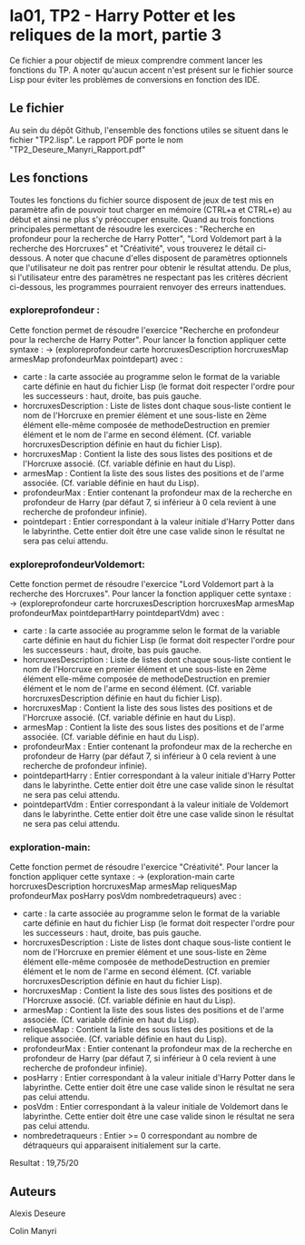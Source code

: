 # Ia01, TP2 - Harry Potter et les reliques de la mort, partie 3
Ce fichier a pour objectif de mieux comprendre comment lancer les fonctions du TP. A noter qu'aucun accent n'est présent sur le fichier source Lisp pour éviter les problèmes de conversions en fonction des IDE.

## Le fichier
Au sein du dépôt Github, l'ensemble des fonctions utiles se situent dans le fichier "TP2.lisp". Le rapport PDF porte le nom "TP2_Deseure_Manyri_Rapport.pdf"
## Les fonctions
Toutes les fonctions du fichier source disposent de jeux de test mis en paramètre afin de pouvoir tout charger en mémoire (CTRL+a et CTRL+e) au début et ainsi ne plus s'y préoccuper ensuite. Quand au trois fonctions principales permettant de résoudre  les exercices : "Recherche en profondeur pour la recherche de Harry Potter", "Lord Voldemort part à la recherche des Horcruxes" et "Créativité", vous trouverez le détail ci-dessous. A noter que chacune d'elles disposent de paramètres optionnels que l'utilisateur ne doit pas rentrer pour obtenir le résultat attendu. De plus, si l'utilisateur entre des paramètres ne respectant pas les critères décrient ci-dessous, les programmes pourraient renvoyer des erreurs inattendues.
### exploreprofondeur :
Cette fonction permet de résoudre l'exercice "Recherche en profondeur pour la recherche de Harry Potter".
Pour lancer la fonction appliquer cette syntaxe :
-> (exploreprofondeur  carte horcruxesDescription horcruxesMap armesMap profondeurMax pointdepart)
avec :
 * carte : la carte associée au programme selon le format de la variable carte définie en haut du fichier Lisp (le format doit respecter l'ordre pour les successeurs : haut, droite, bas puis gauche.
 * horcruxesDescription : Liste de listes dont chaque sous-liste contient le nom de l'Horcruxe en premier élément et une sous-liste en 2ème élément elle-même composée  de methodeDestruction en premier élément et le nom de l'arme en second élément. (Cf.  variable horcruxesDescription définie en haut du fichier Lisp).
 * horcruxesMap : Contient la liste des sous listes des positions et de l'Horcruxe associé. (Cf. variable définie en haut du Lisp).
 * armesMap : Contient la liste des sous listes des positions et de l'arme associée. (Cf. variable définie en haut du Lisp).
 * profondeurMax : Entier contenant la profondeur max de la recherche en profondeur de Harry (par défaut 7, si inférieur à 0 cela revient à une recherche de profondeur infinie).
 * pointdepart : Entier correspondant à la valeur initiale d'Harry Potter dans le labyrinthe. Cette entier doit être une case valide sinon le résultat ne sera pas celui attendu.

### exploreprofondeurVoldemort:
Cette fonction permet de résoudre l'exercice "Lord Voldemort part à la recherche des Horcruxes".
Pour lancer la fonction appliquer cette syntaxe :
-> (exploreprofondeur  carte horcruxesDescription horcruxesMap armesMap profondeurMax pointdepartHarry pointdepartVdm)
avec :
 * carte : la carte associée au programme selon le format de la variable carte définie en haut du fichier Lisp (le format doit respecter l'ordre pour les successeurs : haut, droite, bas puis gauche.
 * horcruxesDescription : Liste de listes dont chaque sous-liste contient le nom de l'Horcruxe en premier élément et une sous-liste en 2ème élément elle-même composée  de methodeDestruction en premier élément et le nom de l'arme en second élément. (Cf.  variable horcruxesDescription définie en haut du fichier Lisp).
 * horcruxesMap : Contient la liste des sous listes des positions et de l'Horcruxe associé. (Cf. variable définie en haut du Lisp).
 * armesMap : Contient la liste des sous listes des positions et de l'arme associée. (Cf. variable définie en haut du Lisp).
 * profondeurMax : Entier contenant la profondeur max de la recherche en profondeur de Harry (par défaut 7, si inférieur à 0 cela revient à une recherche de profondeur infinie).
 * pointdepartHarry : Entier correspondant à la valeur initiale d'Harry Potter dans le labyrinthe. Cette entier doit être une case valide sinon le résultat ne sera pas celui attendu.
 * pointdepartVdm : Entier correspondant à la valeur initiale de Voldemort dans le labyrinthe. Cette entier doit être une case valide sinon le résultat ne sera pas celui attendu.

### exploration-main:
Cette fonction permet de résoudre l'exercice "Créativité".
Pour lancer la fonction appliquer cette syntaxe :
-> (exploration-main carte horcruxesDescription horcruxesMap armesMap reliquesMap profondeurMax posHarry posVdm nombredetraqueurs)
avec :
 * carte : la carte associée au programme selon le format de la variable carte définie en haut du fichier Lisp (le format doit respecter l'ordre pour les successeurs : haut, droite, bas puis gauche.
 * horcruxesDescription : Liste de listes dont chaque sous-liste contient le nom de l'Horcruxe en premier élément et une sous-liste en 2ème élément elle-même composée  de methodeDestruction en premier élément et le nom de l'arme en second élément. (Cf.  variable horcruxesDescription définie en haut du fichier Lisp).
 * horcruxesMap : Contient la liste des sous listes des positions et de l'Horcruxe associé. (Cf. variable définie en haut du Lisp).
 * armesMap : Contient la liste des sous listes des positions et de l'arme associée. (Cf. variable définie en haut du Lisp).
 * reliquesMap : Contient la liste des sous listes des positions et de la relique associée. (Cf. variable définie en haut du Lisp).
 * profondeurMax : Entier contenant la profondeur max de la recherche en profondeur de Harry (par défaut 7, si inférieur à 0 cela revient à une recherche de profondeur infinie).
 * posHarry : Entier correspondant à la valeur initiale d'Harry Potter dans le labyrinthe. Cette entier doit être une case valide sinon le résultat ne sera pas celui attendu.
 * posVdm : Entier correspondant à la valeur initiale de Voldemort dans le labyrinthe. Cette entier doit être une case valide sinon le résultat ne sera pas celui attendu.
 * nombredetraqueurs : Entier >= 0 correspondant au nombre de détraqueurs qui apparaisent initialement sur la carte.

Resultat : 19,75/20
## Auteurs
Alexis Deseure  

Colin Manyri
